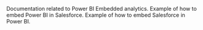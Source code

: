 Documentation related to Power BI Embedded analytics.
Example of how to embed Power BI in Salesforce.
Example of how to embed Salesforce in Power BI.
